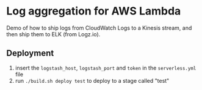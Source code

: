 # Log aggregation for AWS Lambda

Demo of how to ship logs from CloudWatch Logs to a Kinesis stream, and then ship them to ELK (from Logz.io).

## Deployment
1. insert the `logstash_host`, `logstash_port` and `token` in the `serverless.yml` file
2. run `./build.sh deploy test` to deploy to a stage called "test"
